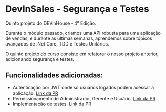 # DevInSales - Segurança e Testes

Quinto projeto do DEVinHouse - 4° Edição.

Durante o módulo passado, criamos uma API robusta para uma aplicação de vendas, e durante as últimas semanas, aprendemos sobre tópicos avançados de .Net Core, TDD e Testes Unitários.

O quinto projeto do curso consiste em refatorar o nosso projeto anterior, adicionando segurança e testes.

## Funcionalidades adicionadas:

- Autenticação por JWT onde só usuários logados podem acessar a aplicação. [Link da PR](https://github.com/camila-kunitz/dih-projeto-5/pull/1)
- Permissionamento de Administrador, Gerente e Usuário. [Link da PR](https://github.com/camila-kunitz/dih-projeto-5/pull/2)
- Implementação de testes. [Link da PR](https://github.com/camila-kunitz/dih-projeto-5/pull/3)

